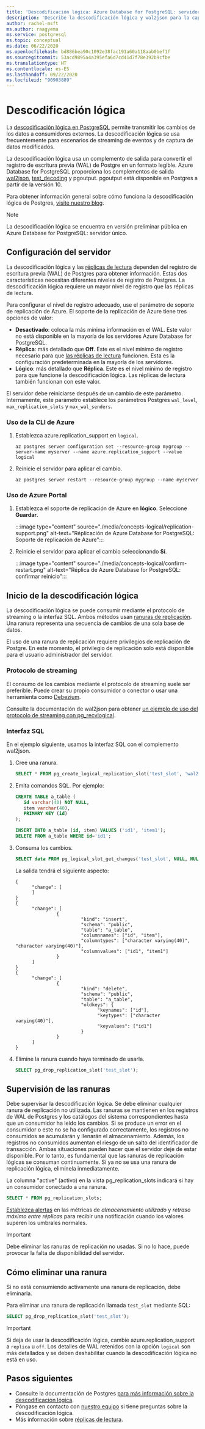 ```yaml
---
title: 'Descodificación lógica: Azure Database for PostgreSQL: servidor único'
description: 'Describe la descodificación lógica y wal2json para la captura de datos modificados en Azure Database for PostgreSQL: servidor único'
author: rachel-msft
ms.author: raagyema
ms.service: postgresql
ms.topic: conceptual
ms.date: 06/22/2020
ms.openlocfilehash: bd886bea90c1092e38fac191a60a118aab0bef1f
ms.sourcegitcommit: 53acd9895a4a395efa6d7cd41d7f78e392b9cfbe
ms.translationtype: HT
ms.contentlocale: es-ES
ms.lasthandoff: 09/22/2020
ms.locfileid: "90903889"
---
```

# <a name="logical-decoding"></a>Descodificación lógica
 
La [descodificación lógica en PostgreSQL](https://www.postgresql.org/docs/current/logicaldecoding.html) permite transmitir los cambios de los datos a consumidores externos. La descodificación lógica se usa frecuentemente para escenarios de streaming de eventos y de captura de datos modificados.

La descodificación lógica usa un complemento de salida para convertir el registro de escritura previa (WAL) de Postgre en un formato legible. Azure Database for PostgreSQL proporciona los complementos de salida [wal2json](https://github.com/eulerto/wal2json), [test_decoding](https://www.postgresql.org/docs/current/test-decoding.html) y pgoutput. pgoutput está disponible en Postgres a partir de la versión 10.

Para obtener información general sobre cómo funciona la descodificación lógica de Postgres, [visite nuestro blog](https://techcommunity.microsoft.com/t5/azure-database-for-postgresql/change-data-capture-in-postgres-how-to-use-logical-decoding-and/ba-p/1396421). 

> [!NOTE]
> La descodificación lógica se encuentra en versión preliminar pública en Azure Database for PostgreSQL: servidor único.


## <a name="set-up-your-server"></a>Configuración del servidor 
La descodificación lógica y las [réplicas de lectura](concepts-read-replicas.md) dependen del registro de escritura previa (WAL) de Postgres para obtener información. Estas dos características necesitan diferentes niveles de registro de Postgres. La descodificación lógica requiere un mayor nivel de registro que las réplicas de lectura.

Para configurar el nivel de registro adecuado, use el parámetro de soporte de replicación de Azure. El soporte de la replicación de Azure tiene tres opciones de valor:

* **Desactivado**: coloca la más mínima información en el WAL. Este valor no está disponible en la mayoría de los servidores Azure Database for PostgreSQL.  
* **Réplica**: más detallado que **Off**. Este es el nivel mínimo de registro necesario para que [las réplicas de lectura](concepts-read-replicas.md) funcionen. Esta es la configuración predeterminada en la mayoría de los servidores.
* **Lógico**: más detallado que **Réplica**. Este es el nivel mínimo de registro para que funcione la descodificación lógica. Las réplicas de lectura también funcionan con este valor.

El servidor debe reiniciarse después de un cambio de este parámetro. Internamente, este parámetro establece los parámetros Postgres `wal_level`, `max_replication_slots` y `max_wal_senders`.

### <a name="using-azure-cli"></a>Uso de la CLI de Azure

1. Establezca azure.replication_support en `logical`.
   ```
   az postgres server configuration set --resource-group mygroup --server-name myserver --name azure.replication_support --value logical
   ``` 

2. Reinicie el servidor para aplicar el cambio.
   ```
   az postgres server restart --resource-group mygroup --name myserver
   ```

### <a name="using-azure-portal"></a>Uso de Azure Portal

1. Establezca el soporte de replicación de Azure en **lógico**. Seleccione **Guardar**.

   :::image type="content" source="./media/concepts-logical/replication-support.png" alt-text="Réplicación de Azure Database for PostgreSQL: Soporte de replicación de Azure":::

2. Reinicie el servidor para aplicar el cambio seleccionando **Sí**.

   :::image type="content" source="./media/concepts-logical/confirm-restart.png" alt-text="Réplica de Azure Database for PostgreSQL: confirmar reinicio":::


## <a name="start-logical-decoding"></a>Inicio de la descodificación lógica

La descodificación lógica se puede consumir mediante el protocolo de streaming o la interfaz SQL. Ambos métodos usan [ranuras de replicación](https://www.postgresql.org/docs/current/logicaldecoding-explanation.html#LOGICALDECODING-REPLICATION-SLOTS). Una ranura representa una secuencia de cambios de una sola base de datos.

El uso de una ranura de replicación requiere privilegios de replicación de Postgre. En este momento, el privilegio de replicación solo está disponible para el usuario administrador del servidor. 

### <a name="streaming-protocol"></a>Protocolo de streaming
El consumo de los cambios mediante el protocolo de streaming suele ser preferible. Puede crear su propio consumidor o conector o usar una herramienta como [Debezium](https://debezium.io/). 

Consulte la documentación de wal2json para obtener [un ejemplo de uso del protocolo de streaming con pg_recvlogical](https://github.com/eulerto/wal2json#pg_recvlogical).


### <a name="sql-interface"></a>Interfaz SQL
En el ejemplo siguiente, usamos la interfaz SQL con el complemento wal2json.
 
1. Cree una ranura.
   ```SQL
   SELECT * FROM pg_create_logical_replication_slot('test_slot', 'wal2json');
   ```
 
2. Emita comandos SQL. Por ejemplo:
   ```SQL
   CREATE TABLE a_table (
      id varchar(40) NOT NULL,
      item varchar(40),
      PRIMARY KEY (id)
   );
   
   INSERT INTO a_table (id, item) VALUES ('id1', 'item1');
   DELETE FROM a_table WHERE id='id1';
   ```

3. Consuma los cambios.
   ```SQL
   SELECT data FROM pg_logical_slot_get_changes('test_slot', NULL, NULL, 'pretty-print', '1');
   ```

   La salida tendrá el siguiente aspecto:
   ```
   {
         "change": [
         ]
   }
   {
         "change": [
                  {
                           "kind": "insert",
                           "schema": "public",
                           "table": "a_table",
                           "columnnames": ["id", "item"],
                           "columntypes": ["character varying(40)", "character varying(40)"],
                           "columnvalues": ["id1", "item1"]
                  }
         ]
   }
   {
         "change": [
                  {
                           "kind": "delete",
                           "schema": "public",
                           "table": "a_table",
                           "oldkeys": {
                                 "keynames": ["id"],
                                 "keytypes": ["character varying(40)"],
                                 "keyvalues": ["id1"]
                           }
                  }
         ]
   }
   ```

4. Elimine la ranura cuando haya terminado de usarla.
   ```SQL
   SELECT pg_drop_replication_slot('test_slot'); 
   ```


## <a name="monitoring-slots"></a>Supervisión de las ranuras

Debe supervisar la descodificación lógica. Se debe eliminar cualquier ranura de replicación no utilizada. Las ranuras se mantienen en los registros de WAL de Postgres y los catálogos del sistema correspondientes hasta que un consumidor ha leído los cambios. Si se produce un error en el consumidor o este no se ha configurado correctamente, los registros no consumidos se acumularán y llenarán el almacenamiento. Además, los registros no consumidos aumentan el riesgo de un salto del identificador de transacción. Ambas situaciones pueden hacer que el servidor deje de estar disponible. Por lo tanto, es fundamental que las ranuras de replicación lógicas se consuman continuamente. Si ya no se usa una ranura de replicación lógica, elimínela inmediatamente.

La columna "active" (activo) en la vista pg_replication_slots indicará si hay un consumidor conectado a una ranura.
```SQL
SELECT * FROM pg_replication_slots;
```

[Establezca alertas](howto-alert-on-metric.md) en las métricas de *almacenamiento utilizado* y *retraso máximo entre réplicas* para recibir una notificación cuando los valores superen los umbrales normales. 

> [!IMPORTANT]
> Debe eliminar las ranuras de replicación no usadas. Si no lo hace, puede provocar la falta de disponibilidad del servidor.

## <a name="how-to-drop-a-slot"></a>Cómo eliminar una ranura
Si no está consumiendo activamente una ranura de replicación, debe eliminarla.

Para eliminar una ranura de replicación llamada `test_slot` mediante SQL:
```SQL
SELECT pg_drop_replication_slot('test_slot');
```

> [!IMPORTANT]
> Si deja de usar la descodificación lógica, cambie azure.replication_support a `replica` u `off`. Los detalles de WAL retenidos con la opción `logical` son más detallados y se deben deshabilitar cuando la descodificación lógica no está en uso. 

 
## <a name="next-steps"></a>Pasos siguientes

* Consulte la documentación de Postgres [para más información sobre la descodificación lógica](https://www.postgresql.org/docs/current/logicaldecoding-explanation.html).
* Póngase en contacto con [nuestro equipo](mailto:AskAzureDBforPostgreSQL@service.microsoft.com) si tiene preguntas sobre la descodificación lógica.
* Más información sobre [réplicas de lectura](concepts-read-replicas.md).

